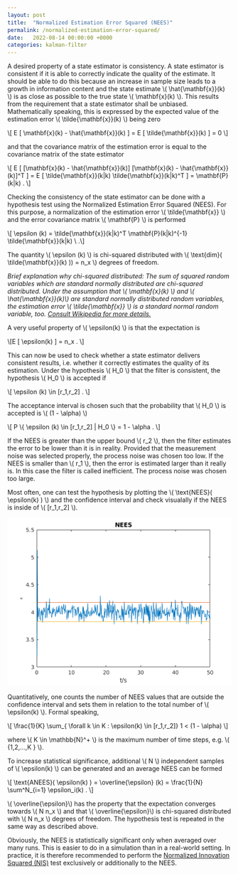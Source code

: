 ```yaml
---
layout: post
title:  "Normalized Estimation Error Squared (NEES)"
permalink: /normalized-estimation-error-squared/
date:   2022-08-14 00:00:00 +0000
categories: kalman-filter
---
```


A desired property of a state estimator is consistency. 
A state estimator is consistent if it is able to correctly indicate the quality of the estimate. 
It should be able to do this because an increase in sample size leads to a growth in information content and the state estimate \\( \hat{\mathbf{x}}(k) \\) is as close as possible to the true state \\( \mathbf{x}(k)  \\).
This results from the requirement that a state estimator shall be unbiased.
Mathematically speaking, this is expressed by the expected value of the estimation error \\( \tilde{\mathbf{x}}(k)  \\) being zero

\\[ E [ \mathbf{x}(k) - \hat{\mathbf{x}}(k)  ] = E [ \tilde{\mathbf{x}}(k)  ] = 0 \\]

and that the covariance matrix of the estimation error is equal to the covariance matrix of the state estimator

\\[ E [ [\mathbf{x}(k) - \hat{\mathbf{x}}(k)] [\mathbf{x}(k) - \hat{\mathbf{x}}(k)]^T ] = E [ \tilde{\mathbf{x}}(k\|k) \tilde{\mathbf{x}}(k\|k)^T  ] = \mathbf{P}(k\|k) \. \\]

Checking the consistency of the state estimator can be done with a hypothesis test using the Normalized Estimation Error Squared (NEES).
For this purpose, a normalization of the estimation error \\( \tilde{\mathbf{x}} \\) and the error covariance matrix \\( \mathbf{P} \\) is performed

\\[ \epsilon (k) = \tilde{\mathbf{x}}(k\|k)^T \mathbf{P}(k\|k)^{-1} \tilde{\mathbf{x}}(k\|k) \ .\\]

The quantity \\( \epsilon (k) \\)  is chi-squared distributed with \\( \text{dim}( \tilde{\mathbf{x}}(k) )) = n_x \\) degrees of freedom.

*Brief explanation why chi-squared distributed: The sum of squared random variables which are standard normally distributed are chi-squared distributed. 
Under the assumption that \\( \mathbf{x}(k) \\) and \\( \hat{\mathbf{x}}(k)\\) are standard normally distributed random variables, the estimation error \\( \tilde{\mathbf{x}} \\) is a standard normal random variable, too.
[Consult Wikipedia for more details.](https://en.wikipedia.org/wiki/Chi-squared_distribution)*

A very useful property of \\( \epsilon(k) \\) is that the expectation is

\\[E [ \epsilon(k) ] = n_x \. \\]

This can now be used to check whether a state estimator delivers consistent results, i.e. whether it correctly estimates the quality of its estimation.
Under the hypothesis \\( H_0 \\) that the filter is consistent, the hypothesis \\( H_0 \\) is accepted if

\\[ \epsilon (k) \in [r_1,r_2] \. \\]

The acceptance interval is chosen such that the probability that \\( H_0 \\) is accepted is \\( (1 - \alpha) \\) 

\\[ P \\{ \epsilon (k) \in [r_1,r_2]  \| H_0 \\} = 1 - \alpha \. \\]

If the NEES is greater than the upper bound \\( r_2 \\), then the filter estimates the error to be lower than it is in reality.
Provided that the measurement noise was selected properly, the process noise was chosen too low.
If the NEES is smaller than \\( r_1 \\), then the error is estimated larger than it really is. 
In this case the filter is called inefficient. 
The process noise was chosen too large.

Most often, one can test the hypothesis by plotting the \\( \text{NEES}( \epsilon(k) ) \\) and the confidence interval and check visualally if the NEES is inside of \\( [r_1,r_2] \\). 

<p align="center">
<img src="/assets/images/dc_motor/NEES.png" title="Normalized Estimation Error Squared (NEES)"/>
</p>

Quantitatively, one counts the number of NEES values that are outside the confidence interval and sets them in relation to the total number of \\(  \epsilon(k) \\). 
Formal speaking, 

\\[ \frac{1}{K} \sum_{ \forall k \in K : \epsilon(k) \in [r_1,r_2]} 1  < (1 - \alpha) \\]

where \\( K \in \mathbb{N}^+ \\) is the maximum number of time steps, e.g. \\( \{1,2,...,K \} \\).

To increase statistical significance, additional \\( N \\) independent samples of \\( \epsilon(k) \\) can be generated and an average NEES can be formed

\\[ \text{ANEES}( \epsilon(k) ) = \overline{\epsilon} (k)  = \frac{1}{N} \sum^N_{i=1} \epsilon_i(k) \. \\]

\\( \overline{\epsilon}\\) has the property that the expectation converges towards \\( N n_x \\) and that \\( \overline{\epsilon}\\) is chi-squared distributed with \\( N n_x \\) degrees of freedom.
The hypothesis test is repeated in the same way as described above.

Obviously, the NEES is statistically significant only when averaged over many runs.
This is easier to do in a simulation than in a real-world setting. 
In practice, it is therefore recommended to perform the [Normalized Innovation Squared (NIS)](/normalized-innovation-squared/) test exclusively or additionally to the NEES.


[jekyll-docs]: https://jekyllrb.com/docs/home
[jekyll-gh]:   https://github.com/jekyll/jekyll
[jekyll-talk]: https://talk.jekyllrb.com/
